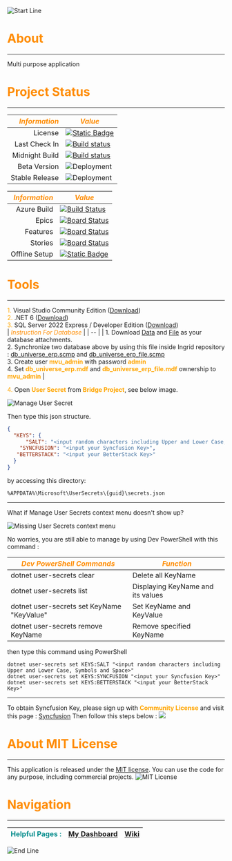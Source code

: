 ![Start Line](https://res.cloudinary.com/cagakmelon/image/upload/v1686057819/apps/ingrid-assets/readme.md/readme.md.png)

#   <span style="color:darkorange">**About**</span>
----
Multi purpose application

#   <span style="color:darkorange">**Project Status**</span>
---
| <span style="color:darkorange">_Information_</span> | <span style="color:darkorange">_Value_</span> |
|--:|--|
|License| [![Static Badge](https://img.shields.io/badge/License-MIT-blue)](https://opensource.org/license/mit/) |
|Last Check In| [![Build status](https://cagakmelon.visualstudio.com/Ingrid/_apis/build/status/www.iupdt.my.id/scheduled/CI-Build)](https://cagakmelon.visualstudio.com/Ingrid/_build/latest?definitionId=8) |
|Midnight Build| [![Build status](https://cagakmelon.visualstudio.com/Ingrid/_apis/build/status/www.iupdt.my.id/scheduled/Midnight-Build-Beta)](https://cagakmelon.visualstudio.com/Ingrid/_build/latest?definitionId=1) |
|Beta Version| ![Deployment](https://cagakmelon.vsrm.visualstudio.com/_apis/public/Release/badge/b18fd3bc-9ceb-49c2-a02c-ceaf5dd627ef/1/2) |
|Stable Release| ![Deployment](https://cagakmelon.vsrm.visualstudio.com/_apis/public/Release/badge/b18fd3bc-9ceb-49c2-a02c-ceaf5dd627ef/2/3) |

| <span style="color:darkorange">_Information_</span> | <span style="color:darkorange">_Value_</span> |
|--:|--|
|Azure Build| [![Build Status](https://dev.azure.com/cagakmelon/Ingrid/_apis/build/status%2Ffrom%20Github%2Fardhagp.Ingrid?branchName=master)](https://dev.azure.com/cagakmelon/Ingrid/_build/latest?definitionId=12&branchName=master) |
|Epics| [![Board Status](https://cagakmelon.visualstudio.com/b18fd3bc-9ceb-49c2-a02c-ceaf5dd627ef/d8d5eb94-3f20-4331-b741-a71cad549752/_apis/work/boardbadge/618e4563-8610-4e05-baa7-5e30f40ea320?columnOptions=1)](https://cagakmelon.visualstudio.com/b18fd3bc-9ceb-49c2-a02c-ceaf5dd627ef/_boards/board/t/d8d5eb94-3f20-4331-b741-a71cad549752/Epics/) |
|Features| [![Board Status](https://cagakmelon.visualstudio.com/b18fd3bc-9ceb-49c2-a02c-ceaf5dd627ef/d8d5eb94-3f20-4331-b741-a71cad549752/_apis/work/boardbadge/e555542b-4c40-4b49-839c-9f4f3facb8ff?columnOptions=1)](https://cagakmelon.visualstudio.com/b18fd3bc-9ceb-49c2-a02c-ceaf5dd627ef/_boards/board/t/d8d5eb94-3f20-4331-b741-a71cad549752/Features/) |
|Stories| [![Board Status](https://cagakmelon.visualstudio.com/b18fd3bc-9ceb-49c2-a02c-ceaf5dd627ef/d8d5eb94-3f20-4331-b741-a71cad549752/_apis/work/boardbadge/531d42ad-5741-4fbf-b551-86a086c98e7f?columnOptions=1)](https://cagakmelon.visualstudio.com/b18fd3bc-9ceb-49c2-a02c-ceaf5dd627ef/_boards/board/t/d8d5eb94-3f20-4331-b741-a71cad549752/Stories/) |
|Offline Setup| [![Static Badge](https://img.shields.io/badge/Download-Installer-gold)](https://www.iupdt.my.id/Ingrid.zip) |

#   <span style="color:darkorange">**Tools**</span>
----
<span style="color:orange">1.</span>	Visual Studio Community Edition ([Download](https://visualstudio.microsoft.com/downloads/)) <br/>
<span style="color:orange">2.</span>	.NET 6 ([Download](https://dotnet.microsoft.com/en-us/download/dotnet/6.0))<br/>
<span style="color:orange">3.</span>  SQL Server 2022 Express / Developer Edition ([Download](https://www.microsoft.com/en-us/sql-server/sql-server-downloads))<br/>
| <span style="color:darkorange">_Instruction For Database_</span> |
| -- |
| 1. Download [Data](https://cagakmelon.visualstudio.com/Ingrid/_versionControl?version=T&path=%24/Ingrid/Database/SQL%20Server/DatabaseSchema_Data/File/db_universe_erp.mdf) and [File](https://cagakmelon.visualstudio.com/b18fd3bc-9ceb-49c2-a02c-ceaf5dd627ef/_apis/tfvc/items?path=%24/Ingrid/Database/SQL%20Server/DatabaseSchema_File/File/db_universe_erp_file.mdf&versionDescriptor%5BversionOptions%5D=0&versionDescriptor%5BversionType%5D=5&versionDescriptor%5Bversion%5D=&%24format=octetStream&api-version=5.0&download=true) as your database attachments. <br/>2. Synchronize two database above by using this file inside Ingrid repository : [db_universe_erp.scmp](https://cagakmelon.visualstudio.com/Ingrid/_versionControl?path=%24/Ingrid/Database/SQL%20Server/DatabaseSchema_Data/db_universe_erp.scmp) and [db_universe_erp_file.scmp](https://cagakmelon.visualstudio.com/Ingrid/_versionControl?path=%24/Ingrid/Database/SQL%20Server/DatabaseSchema_File/db_universe_erp_file.scmp) <br/>3. Create user <span style="color:orange">**mvu_admin**</span> with password <span style="color:orange">**admin**</span> <br/>4. Set <span style="color:orange">**db_universe_erp.mdf**</span> and <span style="color:orange">**db_universe_erp_file.mdf**</span> ownership to <span style="color:orange">**mvu_admin**</span> |

<span style="color:orange">4.</span> Open <span style="color:orange">**User Secret**</span> from <span style="color:orange">**Bridge Project**</span>, see below image.

![Manage User Secret](https://res.cloudinary.com/cagakmelon/image/upload/v1696932706/apps/ingrid-assets/readme.md/manage_user_secret.png)


Then type this json structure.
``` json
{
  "KEYS": {
	  "SALT": "<input random characters including Upper and Lower Case, Symbols and Space>",
    "SYNCFUSION": "<input your Syncfusion Key>",
   "BETTERSTACK": "<input your BetterStack Key>"
  }
}
```
by accessing this directory:
```
%APPDATA%\Microsoft\UserSecrets\{guid}\secrets.json
```
----
What if Manage User Secrets context menu doesn't show up?

![Missing User Secrets context menu](https://res.cloudinary.com/cagakmelon/image/upload/v1711475296/apps/ingrid-assets/readme.md/2024-03-27_002550.png)

No worries, you are still able to manage by using Dev PowerShell with this command :

| <span style="color:darkorange">_Dev PowerShell Commands_</span> | <span style="color:darkorange">_Function_</span> |
| -- | -- |
| dotnet user-secrets clear | Delete all KeyName |
| dotnet user-secrets list | Displaying KeyName and its values |
| dotnet user-secrets set KeyName "KeyValue" | Set KeyName and KeyValue |
| dotnet user-secrets remove KeyName | Remove specified KeyName |

then type this command using PowerShell
```
dotnet user-secrets set KEYS:SALT "<input random characters including Upper and Lower Case, Symbols and Space>"
dotnet user-secrets set KEYS:SYNCFUSION "<input your Syncfusion Key>"
dotnet user-secrets set KEYS:BETTERSTACK "<input your BetterStack Key>"
```
----

To obtain Syncfusion Key, please sign up with <span style="color:orange">**Community License**</span> and visit this page : [Syncfusion](https://www.syncfusion.com/account/downloads)
Then follow this steps below :
![](https://res.cloudinary.com/cagakmelon/image/upload/v1696932718/apps/ingrid-assets/readme.md/get_license_key.png)

#   <span style="color:darkorange">**About MIT License**</span>
----
This application is released under the [MIT license]($/Ingrid/LICENSE). You can use the code for any purpose, including commercial projects.
![MIT License](https://res.cloudinary.com/cagakmelon/image/upload/v1697064703/apps/ingrid-assets/readme.md/license.png)

#   <span style="color:darkorange">**Navigation**</span>
----
| <span style="color:darkcyan">Helpful Pages :</span> | [My Dashboard](https://cagakmelon.visualstudio.com/Ingrid/_dashboards/dashboard/0985ae4c-795d-4346-a81d-dcb33669aa7d) | [Wiki](https://cagakmelon.visualstudio.com/Ingrid/_wiki/wikis/Ingrid.wiki/1/Ingrid-WIKI) |
| -- | -- | -- |

![End Line](https://res.cloudinary.com/cagakmelon/image/upload/v1686057819/apps/ingrid-assets/readme.md/readme.md.png)
